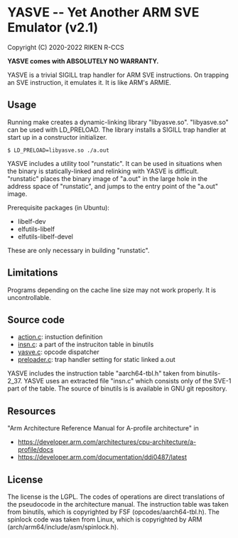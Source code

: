 # YASVE -- Yet Another ARM SVE Emulator (v2.1)

Copyright (C) 2020-2022 RIKEN R-CCS

__YASVE comes with ABSOLUTELY NO WARRANTY.__

YASVE is a trivial SIGILL trap handler for ARM SVE instructions.  On
trapping an SVE instruction, it emulates it.  It is like ARM's ARMIE.

## Usage

Running make creates a dynamic-linking library "libyasve.so".
"libyasve.so" can be used with LD_PRELOAD.  The library installs a
SIGILL trap handler at start up in a constructor initializer.

```
$ LD_PRELOAD=libyasve.so ./a.out
```

YASVE includes a utility tool "runstatic".  It can be used in
situations when the binary is statically-linked and relinking with
YASVE is difficult.  "runstatic" places the binary image of "a.out" in
the large hole in the address space of "runstatic", and jumps to the
entry point of the "a.out" image.

Prerequisite packages (in Ubuntu):
* libelf-dev
* elfutils-libelf
* elfutils-libelf-devel

These are only necessary in building "runstatic".

## Limitations

Programs depending on the cache line size may not work properly.  It
is uncontrollable.

## Source code

* [action.c](action.c): instuction definition
* [insn.c](insn.c): a part of the instruciton table in binutils
* [yasve.c](yasve.c): opcode dispatcher
* [preloader.c](preloader.c): trap handler setting for static linked a.out

YASVE includes the instruction table "aarch64-tbl.h" taken from
binutils-2_37.  YASVE uses an extracted file "insn.c" which consists
only of the SVE-1 part of the table.  The source of binutils is is
available in GNU git repository.

## Resources

"Arm Architecture Reference Manual for A-profile architecture" in

* https://developer.arm.com/architectures/cpu-architecture/a-profile/docs
* https://developer.arm.com/documentation/ddi0487/latest

## License

The license is the LGPL.  The codes of operations are direct
translations of the pseudocode in the architecture manual.  The
instruction table was taken from binutils, which is copyrighted by FSF
(opcodes/aarch64-tbl.h).  The spinlock code was taken from Linux,
which is copyrighted by ARM (arch/arm64/include/asm/spinlock.h).
